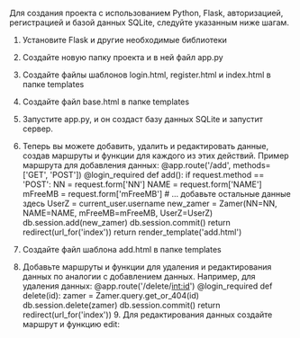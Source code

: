 Для создания проекта с использованием Python, Flask, авторизацией, регистрацией и базой данных SQLite, следуйте указанным ниже шагам.

1. Установите Flask и другие необходимые библиотеки
2. Создайте новую папку проекта и в ней файл app.py
3. Создайте файлы шаблонов login.html, register.html и index.html в папке templates
4. Создайте файл base.html в папке templates
5. Запустите app.py, и он создаст базу данных SQLite и запустит сервер.
6. Теперь вы можете добавить, удалить и редактировать данные, создав маршруты и функции для каждого из этих действий. Пример маршрута для добавления данных:
@app.route('/add', methods=['GET', 'POST'])
@login_required
def add():
    if request.method == 'POST':
        NN = request.form['NN']
        NAME = request.form['NAME']
        mFreeMB = request.form['mFreeMB']
        # ... добавьте остальные данные здесь
        UserZ = current_user.username
        new_zamer = Zamer(NN=NN, NAME=NAME, mFreeMB=mFreeMB, UserZ=UserZ)
        db.session.add(new_zamer)
        db.session.commit()
        return redirect(url_for('index'))
    return render_template('add.html')
        
7. Создайте файл шаблона add.html в папке templates
8. Добавьте маршруты и функции для удаления и редактирования данных по аналогии с добавлением данных. Например, для удаления данных:
@app.route('/delete/<int:id>')
@login_required
def delete(id):
    zamer = Zamer.query.get_or_404(id)
    db.session.delete(zamer)
    db.session.commit()
    return redirect(url_for('index'))
    9. Для редактирования данных создайте маршрут и функцию edit:
